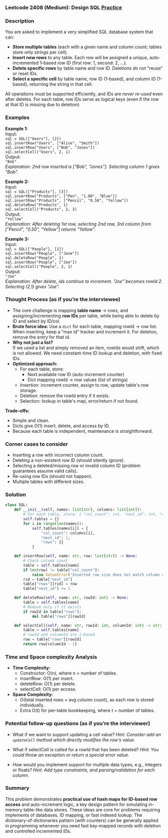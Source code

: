 ### Leetcode 2408 (Medium): Design SQL [Practice](https://leetcode.com/problems/design-sql)

### Description  
You are asked to implement a very simplified SQL database system that can:
- **Store multiple tables** (each with a given name and column count; tables store only _strings_ per cell).
- **Insert new rows** to any table. Each row will be assigned a unique, auto-incremented 1-based _row ID_ (first row: 1, second: 2, ...).
- **Delete specific rows** by table name and row ID. Deletions do not "reuse" or reset IDs.
- **Select a specific cell** by table name, row ID (1-based), and column ID (1-based), returning the string in that cell.

All operations must be supported efficiently, and IDs are _never re-used_ even after deletes. For each table, row IDs serve as logical keys (even if the row at that ID is missing due to deletion).

### Examples  

**Example 1:**  
Input:   
`sql = SQL(["Users"], [2])`  
`sql.insertRow("Users", ["Alice", "Smith"])`  
`sql.insertRow("Users", ["Bob", "Jones"])`  
`sql.selectCell("Users", 2, 1)`  
Output:  
`"Bob"`  
*Explanation: 2nd row inserted is ["Bob", "Jones"]. Selecting column 1 gives "Bob".*

**Example 2:**  
Input:   
`sql = SQL(["Products"], [3])`  
`sql.insertRow("Products", ["Pen", "1.00", "Blue"])`  
`sql.insertRow("Products", ["Pencil", "0.50", "Yellow"])`  
`sql.deleteRow("Products", 1)`  
`sql.selectCell("Products", 2, 3)`  
Output:  
`"Yellow"`  
*Explanation: After deleting 1st row, selecting 2nd row, 3rd column from ["Pencil", "0.50", "Yellow"] returns "Yellow".*

**Example 3:**  
Input:   
`sql = SQL(["People"], [1])`  
`sql.insertRow("People", ["Jane"])`  
`sql.deleteRow("People", 1)`  
`sql.insertRow("People", ["Joe"])`  
`sql.selectCell("People", 2, 1)`  
Output:  
`"Joe"`  
*Explanation: After delete, ids continue to increment. "Joe" becomes rowId 2. Selecting (2,1) gives "Joe".*


### Thought Process (as if you’re the interviewee)  
- The core challenge is mapping **table name** → rows, and assigning/incrementing **row IDs** per table, while being able to delete by ID and select by ID/col.
- **Brute force idea:** Use a `dict` for each table, mapping rowId → row list. When inserting, keep a "max id" tracker and increment it. For deletion, remove the entry for that id.
- **Why not just a list?**  
  If we used a list and simply removed an item, rowIds would shift, which is not allowed. We need constant-time ID lookup and deletion, with fixed IDs.
- **Optimized approach:**  
  - For each table, store:  
    - Next available row ID (auto-increment counter)  
    - Dict mapping rowId → row values (list of strings)
  - Insertion: increment counter, assign to row, update table's row storage.
  - Deletion: remove the rowId entry if it exists.
  - Selection: lookup in table's map, error/return if not found.

**Trade-offs:**  
- Simple and clean.  
- Dicts give O(1) insert, delete, and access by ID.  
- Because each table is independent, maintenance is straightforward.

### Corner cases to consider  
- Inserting a row with incorrect column count.
- Deleting a non-existent row ID (should silently ignore).
- Selecting a deleted/missing row or invalid column ID (problem guarantees assume valid calls).
- Re-using row IDs (should not happen).
- Multiple tables with different sizes.

### Solution

```python
class SQL:
    def __init__(self, names: list[str], columns: list[int]):
        # For each table, store: { "col_count": int, "next_id": int, "rows": {rowId: rowList} }
        self.tables = {}
        for i in range(len(names)):
            self.tables[names[i]] = {
                "col_count": columns[i],
                "next_id": 1,
                "rows": {}
            }

    def insertRow(self, name: str, row: list[str]) -> None:
        # Check column count
        table = self.tables[name]
        if len(row) != table["col_count"]:
            raise ValueError("Inserted row size does not match column count")
        rid = table["next_id"]
        table["rows"][rid] = row
        table["next_id"] += 1

    def deleteRow(self, name: str, rowId: int) -> None:
        table = self.tables[name]
        # Remove only if it exists
        if rowId in table["rows"]:
            del table["rows"][rowId]

    def selectCell(self, name: str, rowId: int, columnId: int) -> str:
        table = self.tables[name]
        # rowId and columnId are 1-based
        row = table["rows"][rowId]
        return row[columnId - 1]
```

### Time and Space complexity Analysis  

- **Time Complexity:**
  - Constructor: O(n), where n = number of tables.
  - insertRow: O(1) per insert.
  - deleteRow: O(1) per delete.
  - selectCell: O(1) per access.
- **Space Complexity:**
  - O(total inserted rows × avg column count), as each row is stored individually.
  - Extra O(t) for per-table bookkeeping, where t = number of tables.

### Potential follow-up questions (as if you’re the interviewer)  

- What if we want to support updating a cell value?
  *Hint: Consider add an `updateCell` method which directly modifies the row's value.*

- What if selectCell is called for a rowId that has been deleted?
  *Hint: You could throw an exception or return a special error value.*

- How would you implement support for multiple data types, e.g., integers or floats?
  *Hint: Add type constraints, and parsing/validation for each column.*

### Summary
This problem demonstrates **practical use of hash maps for ID-based row access** and auto-increment logic, a key design pattern for simulating in-memory table-like data stores. These ideas are core for problems requiring implements of databases, ID mapping, or fast indexed lookup. The dictionary-of-dictionaries pattern (with counters) can be generally applied in programming whenever you need fast key-mapped records with deletion and controlled incremented IDs.